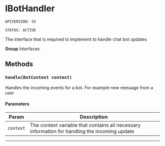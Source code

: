 # IBotHandler

`APIVERSION: 55`

`STATUS: ACTIVE`

The interface that is required to implement to handle chat bot updates

**Group** Interfaces

## Methods

### `handle(BotContext context)`

Handles the incoming events for a bot. For example new message from a user

#### Parameters

| Param     | Description                                                                                   |
| --------- | --------------------------------------------------------------------------------------------- |
| `context` | The context variable that contains all necessary information for handling the incoming update |

---
